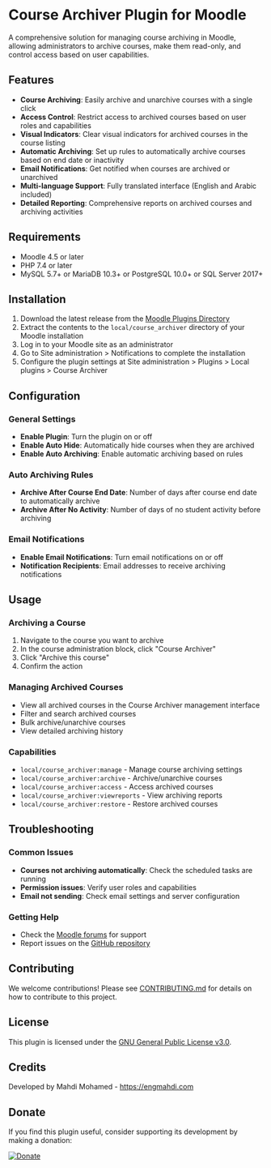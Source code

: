 # Course Archiver Plugin for Moodle

A comprehensive solution for managing course archiving in Moodle, allowing administrators to archive courses, make them read-only, and control access based on user capabilities.

## Features

- **Course Archiving**: Easily archive and unarchive courses with a single click
- **Access Control**: Restrict access to archived courses based on user roles and capabilities
- **Visual Indicators**: Clear visual indicators for archived courses in the course listing
- **Automatic Archiving**: Set up rules to automatically archive courses based on end date or inactivity
- **Email Notifications**: Get notified when courses are archived or unarchived
- **Multi-language Support**: Fully translated interface (English and Arabic included)
- **Detailed Reporting**: Comprehensive reports on archived courses and archiving activities

## Requirements

- Moodle 4.5 or later
- PHP 7.4 or later
- MySQL 5.7+ or MariaDB 10.3+ or PostgreSQL 10.0+ or SQL Server 2017+

## Installation

1. Download the latest release from the [Moodle Plugins Directory](https://moodle.org/plugins/local_course_archiver)
2. Extract the contents to the `local/course_archiver` directory of your Moodle installation
3. Log in to your Moodle site as an administrator
4. Go to Site administration > Notifications to complete the installation
5. Configure the plugin settings at Site administration > Plugins > Local plugins > Course Archiver

## Configuration

### General Settings
- **Enable Plugin**: Turn the plugin on or off
- **Enable Auto Hide**: Automatically hide courses when they are archived
- **Enable Auto Archiving**: Enable automatic archiving based on rules

### Auto Archiving Rules
- **Archive After Course End Date**: Number of days after course end date to automatically archive
- **Archive After No Activity**: Number of days of no student activity before archiving

### Email Notifications
- **Enable Email Notifications**: Turn email notifications on or off
- **Notification Recipients**: Email addresses to receive archiving notifications

## Usage

### Archiving a Course
1. Navigate to the course you want to archive
2. In the course administration block, click "Course Archiver"
3. Click "Archive this course"
4. Confirm the action

### Managing Archived Courses
- View all archived courses in the Course Archiver management interface
- Filter and search archived courses
- Bulk archive/unarchive courses
- View detailed archiving history

### Capabilities
- `local/course_archiver:manage` - Manage course archiving settings
- `local/course_archiver:archive` - Archive/unarchive courses
- `local/course_archiver:access` - Access archived courses
- `local/course_archiver:viewreports` - View archiving reports
- `local/course_archiver:restore` - Restore archived courses

## Troubleshooting

### Common Issues
- **Courses not archiving automatically**: Check the scheduled tasks are running
- **Permission issues**: Verify user roles and capabilities
- **Email not sending**: Check email settings and server configuration

### Getting Help
- Check the [Moodle forums](https://moodle.org/mod/forum/view.php?id=55) for support
- Report issues on the [GitHub repository](https://github.com/eng-mahdi-mohamed/moodle-local_course_archiver/issues)

## Contributing

We welcome contributions! Please see [CONTRIBUTING.md](CONTRIBUTING.md) for details on how to contribute to this project.

## License

This plugin is licensed under the [GNU General Public License v3.0](https://www.gnu.org/licenses/gpl-3.0.en.html).

## Credits

Developed by Mahdi Mohamed - https://engmahdi.com

## Donate

If you find this plugin useful, consider supporting its development by making a donation:

[![Donate](https://img.shields.io/badge/Donate-PayPal-green.svg)](https://www.paypal.me/mahdiabdelmajeed)
